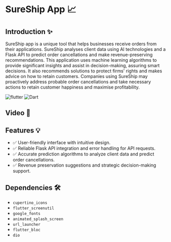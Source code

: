 # SureShip App 📈

## Introduction ✨
SureShip app is a unique tool that helps businesses receive orders from their applications. SureShip analyses client data using AI technologies and a Flask API to predict order cancellations and make revenue-preserving recommendations. This application uses machine learning algorithms to provide significant insights and assist in decision-making, assuring smart decisions. It also recommends solutions to protect firms' rights and makes advice on how to retain customers. Companies using SureShip may proactively address probable order cancellations and take necessary actions to retain customer happiness and maximise profitability.

![flutter](https://img.shields.io/badge/Flutter-Framework-green?logo=flutter)
![Dart](https://img.shields.io/badge/Dart-Language-blue?logo=dart)

## Video 📸


## Features 💡
- :white_check_mark: User-friendly interface with intuitive design.
- :white_check_mark: Reliable Flask API integration and error handling for API requests.
- :white_check_mark: Accurate prediction algorithms to analyze client data and predict order cancellations.
- :white_check_mark: Revenue preservation suggestions and strategic decision-making support.


## Dependencies 🛠
-  `cupertino_icons`
-  `flutter_screenutil`
-  `google_fonts`
-  `animated_splash_screen`
-  `url_launcher`
-  `flutter_bloc`
-  `dio`